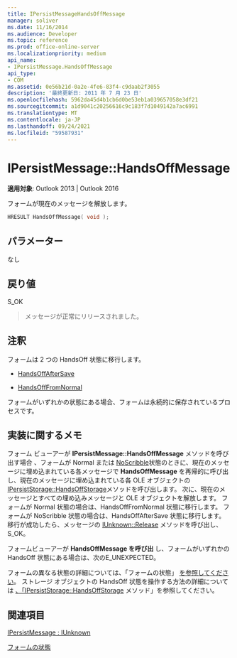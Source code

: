```yaml
---
title: IPersistMessageHandsOffMessage
manager: soliver
ms.date: 11/16/2014
ms.audience: Developer
ms.topic: reference
ms.prod: office-online-server
ms.localizationpriority: medium
api_name:
- IPersistMessage.HandsOffMessage
api_type:
- COM
ms.assetid: 0e56b21d-0a2e-4fe6-83f4-c9daab2f3055
description: '最終更新日: 2011 年 7 月 23 日'
ms.openlocfilehash: 5962da45d4b1cb6d0be53eb1a039657058e3df21
ms.sourcegitcommit: a1d9041c20256616c9c183f7d1049142a7ac6991
ms.translationtype: MT
ms.contentlocale: ja-JP
ms.lasthandoff: 09/24/2021
ms.locfileid: "59587931"
---
```

# <a name="ipersistmessagehandsoffmessage"></a>IPersistMessage::HandsOffMessage

  
  
**適用対象**: Outlook 2013 | Outlook 2016 
  
フォームが現在のメッセージを解放します。
  
```cpp
HRESULT HandsOffMessage( void );
```

## <a name="parameters"></a>パラメーター

なし
  
## <a name="return-value"></a>戻り値

S_OK 
  
> メッセージが正常にリリースされました。
    
## <a name="remarks"></a>注釈

フォームは 2 つの HandsOff 状態に移行します。
  
- [HandsOffAfterSave](handsoffaftersave-state.md)
    
- [HandsOffFromNormal](handsofffromnormal-state.md)
    
フォームがいずれかの状態にある場合、フォームは永続的に保存されているプロセスです。 
  
## <a name="notes-to-implementers"></a>実装に関するメモ

フォーム ビューアーが **IPersistMessage::HandsOffMessage** メソッドを呼び出す場合 [](normal-state.md)、フォームが Normal または [NoScribble](noscribble-state.md)状態のときに、現在のメッセージに埋め込まれている各メッセージで **HandsOffMessage** を再帰的に呼び出し、現在のメッセージに埋め込まれている各 OLE オブジェクトの [IPersistStorage::HandsOffStorage](https://msdn.microsoft.com/library/1e5ef26f-d8e7-4fa6-bfc4-19dace35314d.aspx)メソッドを呼び出します。 次に、現在のメッセージとすべての埋め込みメッセージと OLE オブジェクトを解放します。 フォームが Normal 状態の場合は、HandsOffFromNormal 状態に移行します。 フォームが NoScribble 状態の場合は、HandsOffAfterSave 状態に移行します。 移行が成功したら、メッセージの [IUnknown::Release](https://msdn.microsoft.com/library/4b494c6f-f0ee-4c35-ae45-ed956f40dc7a%28Office.15%29.aspx) メソッドを呼び出し、S_OK。 
  
フォームビューアーが **HandsOffMessage を呼び出** し、フォームがいずれかの HandsOff 状態にある場合は、次のE_UNEXPECTED。 
  
フォームの異なる状態の詳細については、「フォームの状態」 [を参照してください](form-states.md)。 ストレージ オブジェクトの HandsOff 状態を操作する方法の詳細については [、「IPersistStorage::HandsOffStorage](https://msdn.microsoft.com/library/1e5ef26f-d8e7-4fa6-bfc4-19dace35314d.aspx) メソッド」を参照してください。 
  
## <a name="see-also"></a>関連項目



[IPersistMessage : IUnknown](ipersistmessageiunknown.md)


[フォームの状態](form-states.md)

